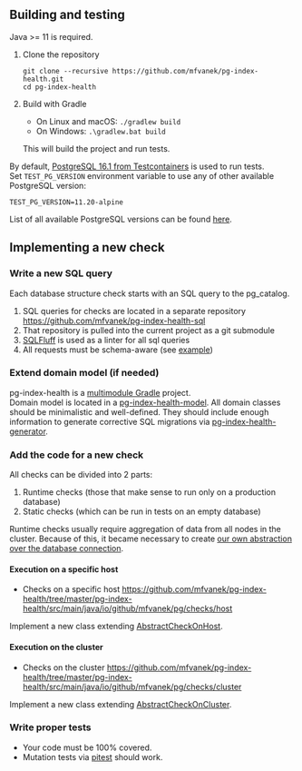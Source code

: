 ## Building and testing

Java >= 11 is required.

1. Clone the repository

       git clone --recursive https://github.com/mfvanek/pg-index-health.git
       cd pg-index-health

2. Build with Gradle
    * On Linux and macOS: `./gradlew build`
    * On Windows: `.\gradlew.bat build`
    
   This will build the project and run tests.
    
By default, [PostgreSQL 16.1 from Testcontainers](https://www.testcontainers.org/) is used to run tests.  
Set `TEST_PG_VERSION` environment variable to use any of other available PostgreSQL version:
```
TEST_PG_VERSION=11.20-alpine
```
List of all available PostgreSQL versions can be found [here](https://hub.docker.com/_/postgres).

## Implementing a new check

### Write a new SQL query

Each database structure check starts with an SQL query to the pg_catalog.

1. SQL queries for checks are located in a separate repository https://github.com/mfvanek/pg-index-health-sql
2. That repository is pulled into the current project as a git submodule
3. [SQLFluff](https://github.com/sqlfluff/sqlfluff) is used as a linter for all sql queries
4. All requests must be schema-aware (see [example](https://github.com/mfvanek/pg-index-health-sql/blob/6a5b823d2f86f3fed946f073de93a20245b8d312/sql/duplicated_indexes.sql#L23))

### Extend domain model (if needed)

pg-index-health is a [multimodule Gradle](https://docs.gradle.org/current/userguide/multi_project_builds.html) project.  
Domain model is located in a [pg-index-health-model](https://github.com/mfvanek/pg-index-health/tree/master/pg-index-health-model).
All domain classes should be minimalistic and well-defined.
They should include enough information to generate corrective SQL migrations via [pg-index-health-generator](https://github.com/mfvanek/pg-index-health/tree/master/pg-index-health-generator).

### Add the code for a new check

All checks can be divided into 2 parts:
1. Runtime checks (those that make sense to run only on a production database)
2. Static checks (which can be run in tests on an empty database)

Runtime checks usually require aggregation of data from all nodes in the cluster.
Because of this, it became necessary to create [our own abstraction over the database connection](https://github.com/mfvanek/pg-index-health/tree/master/pg-index-health-jdbc-connection).

#### Execution on a specific host

* Checks on a specific host https://github.com/mfvanek/pg-index-health/tree/master/pg-index-health/src/main/java/io/github/mfvanek/pg/checks/host

Implement a new class extending [AbstractCheckOnHost](https://github.com/mfvanek/pg-index-health/blob/master/pg-index-health/src/main/java/io/github/mfvanek/pg/checks/host/AbstractCheckOnHost.java).

#### Execution on the cluster

* Checks on the cluster https://github.com/mfvanek/pg-index-health/tree/master/pg-index-health/src/main/java/io/github/mfvanek/pg/checks/cluster

Implement a new class extending [AbstractCheckOnCluster](https://github.com/mfvanek/pg-index-health/blob/master/pg-index-health/src/main/java/io/github/mfvanek/pg/checks/cluster/AbstractCheckOnCluster.java).

### Write proper tests

* Your code must be 100% covered.
* Mutation tests via [pitest](https://pitest.org/) should work.
